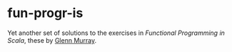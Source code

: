 # fun-progr-is

Yet another set of solutions to the exercises in _Functional Programming in
Scala_, these by [Glenn Murray](http://www.linkedin.com/in/glennmurrayphd).

